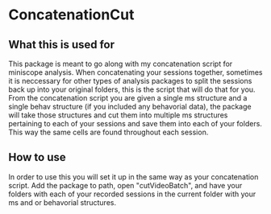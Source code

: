 # ConcatenationCut

## What this is used for
This package is meant to go along with my concatenation script for miniscope analysis. When concatenating your sessions together, sometimes it is neccessary for other types of analysis packages to split the sessions back up into your original folders, this is the script that will do that for you. From the concatenation script you are given a single ms structure and a single behav structure (if you included any behavorial data), the package will take those structures and cut them into multiple ms structures pertaining to each of your sessions and save them into each of your folders. This way the same cells are found throughout each session. 

## How to use
In order to use this you will set it up in the same way as your concatenation script. Add the package to path, open "cutVideoBatch", and have your folders with each of your recorded sessions in the current folder with your ms and or behavorial structures. 
